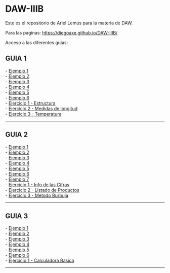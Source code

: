 # DAW-IIIB
Este es el repositorio de Ariel Lemus para la materia de DAW.


Para las paginas: https://diegoaxe.github.io/DAW-IIIB/ 

Acceso a las diferentes guias:

<h2> GUIA 1 </h2>
 - <a href="https://diegoaxe.github.io/DAW-IIIB/Guia%201/Ejemplo%201/presupuesto.html"> Ejemplo 1 </a> <br>
 - <a href="https://diegoaxe.github.io/DAW-IIIB/Guia%201/Ejemplo%202/tablamultiplicar.html"> Ejemplo 2 </a> <br>
 - <a href="https://diegoaxe.github.io/DAW-IIIB/Guia%201/Ejemplo%203/calculadora.html"> Ejemplo 3 </a> <br>
 - <a href="https://diegoaxe.github.io/DAW-IIIB/Guia%201/Ejemplo%204/calculoareas.html"> Ejemplo 4 </a> <br>
 - <a href="https://diegoaxe.github.io/DAW-IIIB/Guia%201/Ejemplo%205/diasmes.html"> Ejemplo 5 </a> <br>
 - <a href="https://diegoaxe.github.io/DAW-IIIB/Guia%201/Ejemplo%206/cuotacasa.html"> Ejemplo 6 </a> <br>
 - <a href="https://diegoaxe.github.io/DAW-IIIB/Guia%201/Ejercicios/Estructura.html"> Ejercicio 1 - Estructura </a> <br>
 - <a href="https://diegoaxe.github.io/DAW-IIIB/Guia%201/Ejercicios/Medidas.html"> Ejercicio 2 - Medidas de longitud </a> <br>
 - <a href="https://diegoaxe.github.io/DAW-IIIB/Guia%201/Ejercicios/Temperatura.html"> Ejercicio 3 - Temperatura </a> <br>
 <hr>
<h2> GUIA 2 </h2>
 - <a href="https://diegoaxe.github.io/DAW-IIIB/Guia%202/Ejemplo%201/promedio.html"> Ejemplo 1 </a> <br>
 - <a href="https://diegoaxe.github.io/DAW-IIIB/Guia%202/Ejemplo%202/navegador.html"> Ejemplo 2 </a> <br>
 - <a href="https://diegoaxe.github.io/DAW-IIIB/Guia%202/Ejemplo%203/encuesta.html"> Ejemplo 3 </a> <br>
 - <a href="https://diegoaxe.github.io/DAW-IIIB/Guia%202/Ejemplo%204/math.html"> Ejemplo 4 </a> <br>
 - <a href="https://diegoaxe.github.io/DAW-IIIB/Guia%202/Ejemplo%205/forms.html"> Ejemplo 5 </a> <br>
 - <a href="https://diegoaxe.github.io/DAW-IIIB/Guia%202/Ejemplo%206/burbuja.html"> Ejemplo 6 </a> <br>
 - <a href="https://diegoaxe.github.io/DAW-IIIB/Guia%202/Ejemplo%207/ciudades.html"> Ejemplo 7 </a> <br>
 - <a href="https://diegoaxe.github.io/DAW-IIIB/Guia%202/Cifras.html"> Ejercicio 1 - Info de las Cifras</a> <br>
 - <a href="https://diegoaxe.github.io/DAW-IIIB/Guia%202/Productos y Precios.html"> Ejercicio 2 - Listado de Productos </a> <br>
 - <a href="https://diegoaxe.github.io/DAW-IIIB/Guia%202/Burbuja 2.0.html"> Ejercicio 3 - Metodo Burbuja </a> <br>
 <hr>
<h2> GUIA 3 </h2>
 - <a href="https://diegoaxe.github.io/DAW-IIIB/Guia%203/Ejemplo%201/eventos.html"> Ejemplo 1 </a> <br>
 - <a href="https://diegoaxe.github.io/DAW-IIIB/Guia%203/Ejemplo%202/enlaces.html"> Ejemplo 2 </a> <br>
 - <a href="https://diegoaxe.github.io/DAW-IIIB/Guia%203/Ejemplo%203/datos.html"> Ejemplo 3 </a> <br>
 - <a href="https://diegoaxe.github.io/DAW-IIIB/Guia%203/Ejemplo%204/solonumeros.html"> Ejemplo 4 </a> <br>
 - <a href="https://diegoaxe.github.io/DAW-IIIB/Guia%203/Ejemplo%205/aleatorios.html"> Ejemplo 5 </a> <br>
 - <a href="https://diegoaxe.github.io/DAW-IIIB/Guia%203/Ejemplo%206/tiradados.html"> Ejemplo 6 </a> <br>
 - <a href="https://diegoaxe.github.io/DAW-IIIB/Guia%203/"> Ejercicio 1 - Calculadora Basica </a> <br>
<hr>





